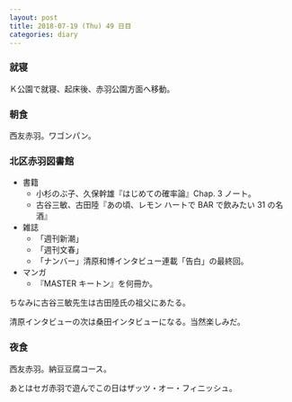 ```yaml
---
layout: post
title: 2018-07-19 (Thu) 49 日目
categories: diary
---
```


### 就寝

Ｋ公園で就寝、起床後、赤羽公園方面へ移動。

### 朝食

西友赤羽。ワゴンパン。

### 北区赤羽図書館

* 書籍
  * 小杉のぶ子、久保幹雄『はじめての確率論』Chap. 3 ノート。
  * 古谷三敏、古田陸『あの頃、レモン ハートで BAR で飲みたい 31 の名酒』
* 雑誌
  * 「週刊新潮」
  * 「週刊文春」
  * 「ナンバー」清原和博インタビュー連載「告白」の最終回。
* マンガ
  * 『MASTER キートン』を何冊か。

ちなみに古谷三敏先生は古田陸氏の祖父にあたる。

清原インタビューの次は桑田インタビューになる。当然楽しみだ。

### 夜食

西友赤羽。納豆豆腐コース。

あとはセガ赤羽で遊んでこの日はザッツ・オー・フィニッシュ。
